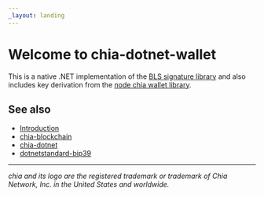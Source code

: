 ```yaml
---
_layout: landing
---
```


# Welcome to **chia-dotnet-wallet**

This is a native .NET implementation of the [BLS signature library](https://github.com/Chia-Network/node-chia-bls) and also
includes key derivation from the [node chia wallet library](https://github.com/Chia-Network/node-chia-wallet-lib).

## See also

- [Introduction](./docs/introduction.md)
- [chia-blockchain](https://chia.net)
- [chia-dotnet](https://www.nuget.org/packages/chia-dotnet/)
- [dotnetstandard-bip39](https://www.nuget.org/packages/dotnetstandard-bip39/)

___

_chia and its logo are the registered trademark or trademark of Chia Network, Inc. in the United States and worldwide._
